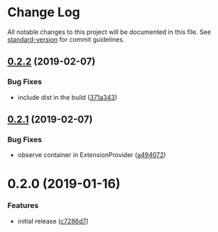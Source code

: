 # Change Log

All notable changes to this project will be documented in this file. See [standard-version](https://github.com/conventional-changelog/standard-version) for commit guidelines.

<a name="0.2.2"></a>
## [0.2.2](https://github.com/dcos-labs/extension-kid/compare/v0.2.1...v0.2.2) (2019-02-07)


### Bug Fixes

* include dist in the build ([371a343](https://github.com/dcos-labs/extension-kid/commit/371a343))



<a name="0.2.1"></a>
## [0.2.1](https://github.com/dcos-labs/extension-kid/compare/v0.2.0...v0.2.1) (2019-02-07)


### Bug Fixes

* observe container in ExtensionProvider ([a494072](https://github.com/dcos-labs/extension-kid/commit/a494072))



<a name="0.2.0"></a>
# 0.2.0 (2019-01-16)


### Features

* initial release ([c7286d7](https://github.com/dcos-labs/extension-kid/commit/c7286d7))
